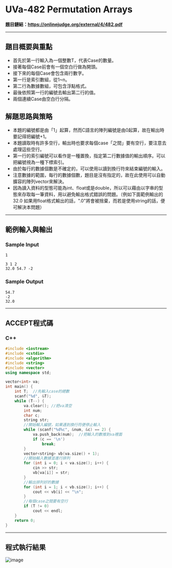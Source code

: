 # UVa-482 Permutation Arrays #

**題目鏈結：https://onlinejudge.org/external/4/482.pdf**

---

## 題目概要與重點 ##
* 首先於第一行輸入為一個整數T，代表Case的數量。
* 接著每個Case前會有一個空白行做為開頭。
* 接下來的每個Case會包含兩行數字。
* 第一行是索引數組，從1~n。
* 第二行為數據數組，可包含浮點格式。
* 最後依照第一行的編號去輸出第二行的值。
* 兩個連續Case由空白行分隔。

## 解題思路與策略 ##
* 本題的編號都是由「1」起算，然而C語言的陣列編號是由0起算，故在輸出時要記得把編號+1。
* 本題讀取時有許多空行，輸出時也要求每個case「之間」要有空行，要注意去處理這些空行。
* 第一行的索引編號可以看作是一種置換，指定第二行數據值的輸出順序。可以把編號視為一種下標索引。
* 由於每行的數據個數是不確定的，可以使用以讀到換行符來結束編號的輸入。
* 注意數據的範圍，每行的數據個數，題目是沒有指定的，故在此使用可以自動擴容的陣列vector來解決。
* 因為讀入資料的型態可能為int、float或是double，所以可以藉由以字串的型態來存取每一筆資料，用以避免輸出格式錯誤的問題。（例如下面範例輸出的 32.0 如果用float格式輸出的話，".0"將會被捨棄，而若是使用string的話，便可解決本問題）

---

## 範例輸入與輸出 ##
### Sample Input ###
```
1

3 1 2
32.0 54.7 -2
```
### Sample Output ###
```
54.7
-2
32.0
```
---

## ACCEPT程式碼 ##

### C++ ###

```c++
#include <iostream>
#include <cstdio>
#include <algorithm>
#include <string>
#include <vector>
using namespace std;

vector<int> va;
int main() {
    int T;  //先輸入case的總數
    scanf("%d", &T);
    while (T--) {
    	va.clear(); //把va清空
    	int num;
        char c;
        string str;
        //開始輸入編號，如果遇到換行符便停止輸入
        while (scanf("%d%c", &num, &c) == 2) {
            va.push_back(num);  //把輸入的數推到va裡面
            if (c == '\n')
                break;
        }
        vector<string> vb(va.size() + 1);
        //開始輸入數據並進行排列
        for (int i = 0; i < va.size(); i++) {
            cin >> str;
            vb[va[i]] = str;
        }
        //輸出排列好的數據
        for (int i = 1; i < vb.size(); i++) {
            cout << vb[i] << "\n";
        }
        //每個case之間要有空行
        if (T != 0)
            cout << endl;
    }
    return 0;
}
```

---

## 程式執行結果 ##
![image](https://user-images.githubusercontent.com/100191575/172055871-0f983284-4037-4b69-8b15-9a22803ef525.png)

